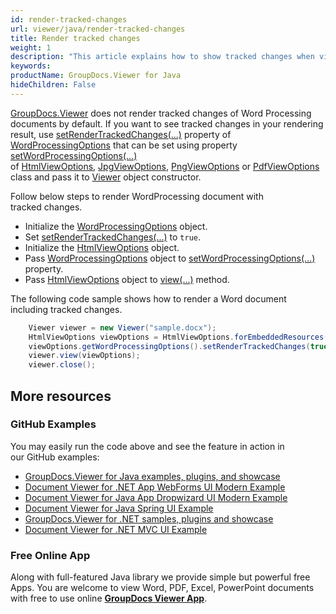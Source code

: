 ```yaml
---
id: render-tracked-changes
url: viewer/java/render-tracked-changes
title: Render tracked changes
weight: 1
description: "This article explains how to show tracked changes when viewing Word Processing Documents with GroupDocs.Viewer within your Java applications."
keywords: 
productName: GroupDocs.Viewer for Java
hideChildren: False
---
```

[GroupDocs.Viewer](https://products.groupdocs.com/viewer) does not render tracked changes of Word Processing documents by default. If you want to see tracked changes in your rendering result, use [setRenderTrackedChanges(...)](https://apireference.groupdocs.com/viewer/java/com.groupdocs.viewer.options/WordProcessingOptions#setRenderTrackedChanges(boolean)) property of [WordProcessingOptions](https://apireference.groupdocs.com/viewer/java/com.groupdocs.viewer.options/WordProcessingOptions) that can be set using property [setWordProcessingOptions(...)](https://apireference.groupdocs.com/viewer/java/com.groupdocs.viewer.options/BaseViewOptions#setWordProcessingOptions(com.groupdocs.viewer.options.WordProcessingOptions)) of [HtmlViewOptions](https://apireference.groupdocs.com/viewer/java/com.groupdocs.viewer.options/HtmlViewOptions), [JpgViewOptions](https://apireference.groupdocs.com/viewer/java/com.groupdocs.viewer.options/JpgViewOptions), [PngViewOptions](https://apireference.groupdocs.com/viewer/java/com.groupdocs.viewer.options/PngViewOptions) or [PdfViewOptions](https://apireference.groupdocs.com/viewer/java/com.groupdocs.viewer.options/PdfViewOptions) class and pass it to [Viewer](https://apireference.groupdocs.com/viewer/java/com.groupdocs.viewer/Viewer) object constructor.

Follow below steps to render WordProcessing document with tracked changes.

*   Initialize the [WordProcessingOptions](https://apireference.groupdocs.com/viewer/java/com.groupdocs.viewer.options/WordProcessingOptions) object.
*   Set [setRenderTrackedChanges(...)](https://apireference.groupdocs.com/viewer/java/com.groupdocs.viewer.options/WordProcessingOptions#setRenderTrackedChanges(boolean)) to `true`.
*   Initialize the [HtmlViewOptions](https://apireference.groupdocs.com/viewer/java/com.groupdocs.viewer.options/HtmlViewOptions) object.
*   Pass [WordProcessingOptions](https://apireference.groupdocs.com/viewer/java/com.groupdocs.viewer.options/WordProcessingOptions) object to [setWordProcessingOptions(...)](https://apireference.groupdocs.com/viewer/java/com.groupdocs.viewer.options/BaseViewOptions#setWordProcessingOptions(com.groupdocs.viewer.options.WordProcessingOptions)) property.
*   Pass [HtmlViewOptions](https://apireference.groupdocs.com/viewer/java/com.groupdocs.viewer.options/HtmlViewOptions) object to [view(...)](https://apireference.groupdocs.com/viewer/java/com.groupdocs.viewer/Viewer#view(com.groupdocs.viewer.options.ViewOptions)) method.

The following code sample shows how to render a Word document including tracked changes.

```java
    Viewer viewer = new Viewer("sample.docx");
    HtmlViewOptions viewOptions = HtmlViewOptions.forEmbeddedResources();
    viewOptions.getWordProcessingOptions().setRenderTrackedChanges(true);
    viewer.view(viewOptions);
    viewer.close();
```

## More resources
### GitHub Examples
You may easily run the code above and see the feature in action in our GitHub examples:
*   [GroupDocs.Viewer for Java examples, plugins, and showcase](https://github.com/groupdocs-viewer/GroupDocs.Viewer-for-Java)
*   [Document Viewer for .NET App WebForms UI Modern Example](https://github.com/groupdocs-viewer/GroupDocs.Viewer-for-Java-WebForms)    
*   [Document Viewer for Java App Dropwizard UI Modern Example](https://github.com/groupdocs-viewer/GroupDocs.Viewer-for-Java-Dropwizard)    
*   [Document Viewer for Java Spring UI Example](https://github.com/groupdocs-viewer/GroupDocs.Viewer-for-Java-Spring)
*   [GroupDocs.Viewer for .NET samples, plugins and showcase](https://github.com/groupdocs-viewer/GroupDocs.Viewer-for-.NET)
*   [Document Viewer for .NET MVC UI Example](https://github.com/groupdocs-viewer/GroupDocs.Viewer-for-Java-MVC)     

### Free Online App
Along with full-featured Java library we provide simple but powerful free Apps.
You are welcome to view Word, PDF, Excel, PowerPoint documents with free to use online **[GroupDocs Viewer App](https://products.groupdocs.app/viewer)**.